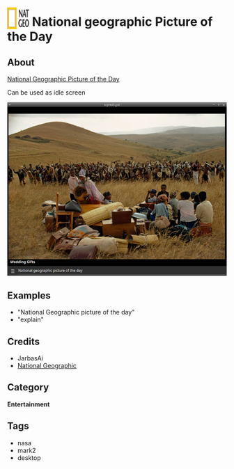 # <img src='./icon.png' width='50' height='50' style='vertical-align:bottom'/> National geographic Picture of the Day

## About

[National Geographic Picture of the Day](https://www.nationalgeographic.com/photography/photo-of-the-day/)
  
Can be used as idle screen

![](gui.png)

## Examples
* "National Geographic picture of the day"
* "explain"

## Credits
- JarbasAi
- [National Geographic](https://www.nationalgeographic.com/photography/photo-of-the-day/)

## Category
**Entertainment**

## Tags
- nasa
- mark2
- desktop
